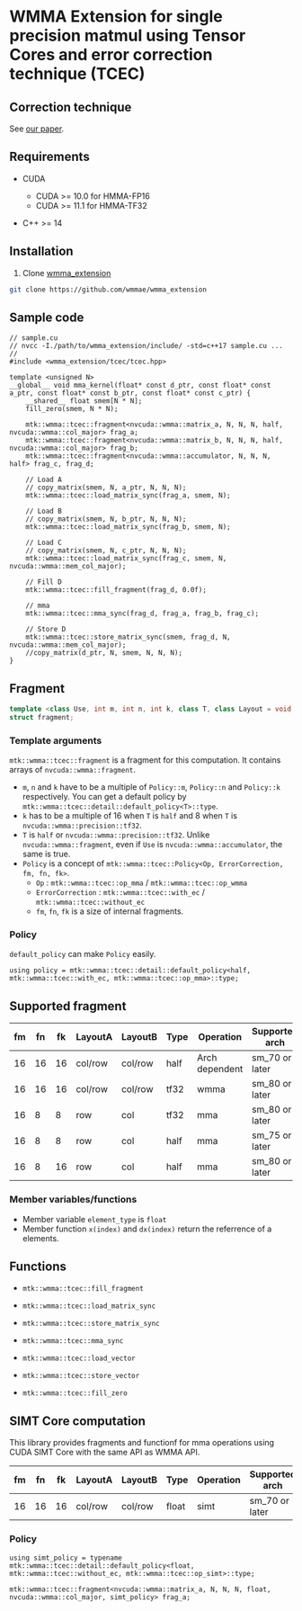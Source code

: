 # WMMA Extension for single precision matmul using Tensor Cores and error correction technique (TCEC)

## Correction technique
See [our paper](https://arxiv.org/abs/2203.03341).

## Requirements
- CUDA
  - CUDA >= 10.0 for HMMA-FP16
  - CUDA >= 11.1 for HMMA-TF32

- C++ >= 14

## Installation
1. Clone [wmma_extension](https://github.com/wmmae/wmma_extension)
```bash
git clone https://github.com/wmmae/wmma_extension
```

## Sample code
```cuda
// sample.cu
// nvcc -I./path/to/wmma_extension/include/ -std=c++17 sample.cu ...
//
#include <wmma_extension/tcec/tcec.hpp>

template <unsigned N>
__global__ void mma_kernel(float* const d_ptr, const float* const a_ptr, const float* const b_ptr, const float* const c_ptr) {
    __shared__ float smem[N * N];
    fill_zero(smem, N * N);

    mtk::wmma::tcec::fragment<nvcuda::wmma::matrix_a, N, N, N, half, nvcuda::wmma::col_major> frag_a;
    mtk::wmma::tcec::fragment<nvcuda::wmma::matrix_b, N, N, N, half, nvcuda::wmma::col_major> frag_b;
    mtk::wmma::tcec::fragment<nvcuda::wmma::accumulator, N, N, N, half> frag_c, frag_d;

    // Load A
    // copy_matrix(smem, N, a_ptr, N, N, N);
    mtk::wmma::tcec::load_matrix_sync(frag_a, smem, N);

    // Load B
    // copy_matrix(smem, N, b_ptr, N, N, N);
    mtk::wmma::tcec::load_matrix_sync(frag_b, smem, N);

    // Load C
    // copy_matrix(smem, N, c_ptr, N, N, N);
    mtk::wmma::tcec::load_matrix_sync(frag_c, smem, N, nvcuda::wmma::mem_col_major);

    // Fill D
    mtk::wmma::tcec::fill_fragment(frag_d, 0.0f);

    // mma
    mtk::wmma::tcec::mma_sync(frag_d, frag_a, frag_b, frag_c);

    // Store D
    mtk::wmma::tcec::store_matrix_sync(smem, frag_d, N, nvcuda::wmma::mem_col_major);
    //copy_matrix(d_ptr, N, smem, N, N, N);
}
```

## Fragment
```cpp
template <class Use, int m, int n, int k, class T, class Layout = void, Policy = typename mtk::wmma::tcec::detail::default_policy<T>::type>
struct fragment;
```

### Template arguments
`mtk::wmma::tcec::fragment` is a fragment for this computation.
It contains arrays of `nvcuda::wmma::fragment`.
- `m`, `n` and `k` have to be a multiple of `Policy::m`, `Policy::n` and `Policy::k` respectively.
You can get a default policy by `mtk::wmma::tcec::detail::default_policy<T>::type`.
- `k` has to be a multiple of 16 when `T` is `half` and 8 when `T` is `nvcuda::wmma::precision::tf32`.
- `T` is `half` or `nvcuda::wmma::precision::tf32`. Unlike `nvcuda::wmma::fragment`, even if `Use` is `nvcuda::wmma::accumulator`, the same is true.
- `Policy` is a concept of `mtk::wmma::tcec::Policy<Op, ErrorCorrection, fm, fn, fk>`.
  - `Op` : `mtk::wmma::tcec::op_mma` / `mtk::wmma::tcec::op_wmma`
  - `ErrorCorrection` : `mtk::wmma::tcec::with_ec` / `mtk::wmma::tcec::without_ec`
  - `fm`, `fn`, `fk` is a size of internal fragments.

### Policy
`default_policy` can make `Policy` easily.
```cuda
using policy = mtk::wmma::tcec::detail::default_policy<half, mtk::wmma::tcec::with_ec, mtk::wmma::tcec::op_mma>::type;
```

## Supported fragment

| fm | fn | fk | LayoutA | LayoutB | Type  | Operation      | Supported arch |
| -- | -- | -- | ------- | ------- | ----- | -------------- | ---------------|
| 16 | 16 | 16 | col/row | col/row | half  | Arch dependent | sm_70 or later |
| 16 | 16 | 16 | col/row | col/row | tf32  | wmma           | sm_80 or later |
| 16 | 8  | 8  | row     | col     | tf32  | mma            | sm_80 or later |
| 16 | 8  | 8  | row     | col     | half  | mma            | sm_75 or later |
| 16 | 8  | 16 | row     | col     | half  | mma            | sm_80 or later |

### Member variables/functions
- Member variable `element_type` is `float`
- Member function `x(index)` and `dx(index)` return the referrence of a elements.

## Functions
- `mtk::wmma::tcec::fill_fragment`
- `mtk::wmma::tcec::load_matrix_sync`
- `mtk::wmma::tcec::store_matrix_sync`
- `mtk::wmma::tcec::mma_sync`

- `mtk::wmma::tcec::load_vector`
- `mtk::wmma::tcec::store_vector`
- `mtk::wmma::tcec::fill_zero`

## SIMT Core computation

This library provides fragments and functionf for mma operations using CUDA SIMT Core with the same API as WMMA API.

| fm | fn | fk | LayoutA | LayoutB | Type  | Operation      | Supported arch |
| -- | -- | -- | ------- | ------- | ----- | -------------- | ---------------|
| 16 | 16 | 16 | col/row | col/row | float | simt           | sm_70 or later |

### Policy
```cuda
using simt_policy = typename mtk::wmma::tcec::detail::default_policy<float, mtk::wmma::tcec::without_ec, mtk::wmma::tcec::op_simt>::type;

mtk::wmma::tcec::fragment<nvcuda::wmma::matrix_a, N, N, N, float, nvcuda::wmma::col_major, simt_policy> frag_a;
```
